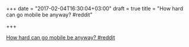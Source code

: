 +++
date = "2017-02-04T16:30:04+03:00"
draft = true
title = "How hard can go mobile be anyway?  #reddit"

+++

<p><a href="https://t.co/kwKLvEhZXU">How hard can go mobile be anyway?  #reddit</a></p>
